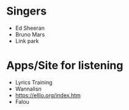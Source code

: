 # Singers
- Ed Sheeran
- Bruno Mars
- Link park


# Apps/Site for listening
- Lyrics Training
- Wannalisn
- <https://elllo.org/index.htm>
- Falou